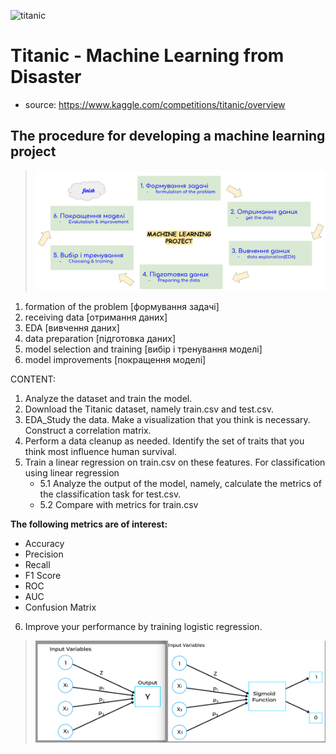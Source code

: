 ![titanic](https://miro.medium.com/v2/resize:fit:1400/1*YeYHrQ9a-i5b61LC6FxYIw.jpeg)

# Titanic - Machine Learning from Disaster
 - source: https://www.kaggle.com/competitions/titanic/overview

 
## **The procedure for developing a machine learning project**

> <img  src="ML_procedure.png">


1. formation of the problem [формування задачі]
2. receiving data [отримання даних]
3. EDA [вивчення даних]
4. data preparation [підготовка даних]
5. model selection and training [вибір і тренування моделі]
6. model improvements [покращення моделі]

CONTENT:
1. Analyze the dataset and train the model.
2. Download the Titanic dataset, namely train.csv and test.csv.
3. EDA_Study the data. Make a visualization that you think is necessary. Construct a correlation matrix.
4. Perform a data cleanup as needed. Identify the set of traits that you think most influence human survival.
5. Train a linear regression on train.csv on these features. For classification using linear regression
   - 5.1 Analyze the output of the model, namely, calculate the metrics of the classification task for test.csv. 
   - 5.2 Compare with metrics for train.csv

**The following metrics are of interest:**
- Accuracy
- Precision
- Recall
- F1 Score
- ROC
- AUC
- Confusion Matrix 
6. Improve your performance by training logistic regression.

  
> <img  src="lin_log.png">

